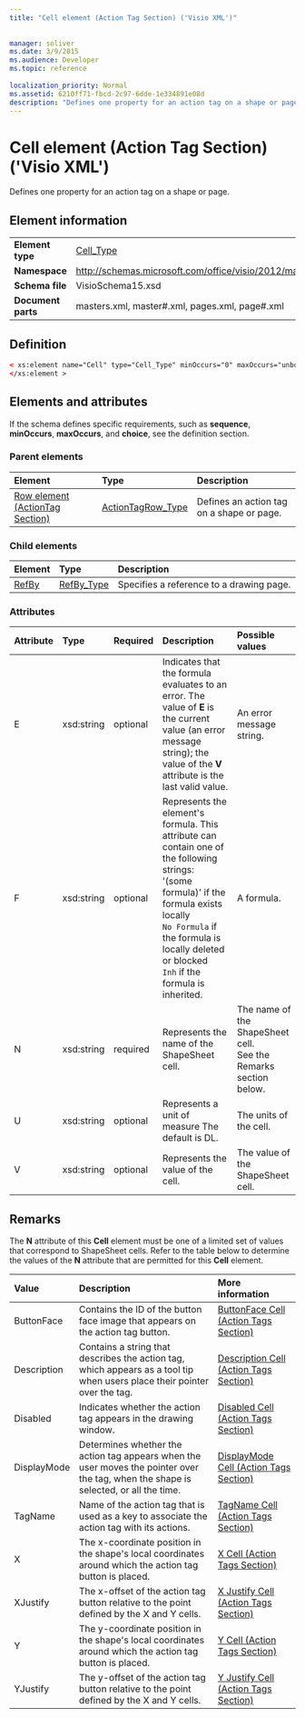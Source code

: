 ```yaml
---
title: "Cell element (Action Tag Section) ('Visio XML')"
 
 
manager: soliver
ms.date: 3/9/2015
ms.audience: Developer
ms.topic: reference
 
localization_priority: Normal
ms.assetid: 6210ff71-fbcd-2c97-6dde-1e334891e08d
description: "Defines one property for an action tag on a shape or page."
---
```


# Cell element (Action Tag Section) ('Visio XML')

Defines one property for an action tag on a shape or page.
  
## Element information

|||
|:-----|:-----|
|**Element type** <br/> |[Cell_Type](cell_type-complextypevisio-xml.md) <br/> |
|**Namespace** <br/> |http://schemas.microsoft.com/office/visio/2012/main  <br/> |
|**Schema file** <br/> |VisioSchema15.xsd  <br/> |
|**Document parts** <br/> |masters.xml, master#.xml, pages.xml, page#.xml  <br/> |
   
## Definition

```XML
< xs:element name="Cell" type="Cell_Type" minOccurs="0" maxOccurs="unbounded" >
</xs:element >
```

## Elements and attributes

If the schema defines specific requirements, such as **sequence**, **minOccurs**, **maxOccurs**, and **choice**, see the definition section. 
  
### Parent elements

|**Element**|**Type**|**Description**|
|:-----|:-----|:-----|
|[Row element (ActionTag Section)](row-element-action-tag-sectionvisio-xml.md) <br/> |[ActionTagRow_Type](actiontag_type-complextypevisio-xml.md) <br/> |Defines an action tag on a shape or page.  <br/> |
   
### Child elements

|**Element**|**Type**|**Description**|
|:-----|:-----|:-----|
|[RefBy](refby-element-cell_type-complextypevisio-xml.md) <br/> |[RefBy_Type](refby_type-complextypevisio-xml.md) <br/> |Specifies a reference to a drawing page.  <br/> |
   
### Attributes

|**Attribute**|**Type**|**Required**|**Description**|**Possible values**|
|:-----|:-----|:-----|:-----|:-----|
|E  <br/> |xsd:string  <br/> |optional  <br/> |Indicates that the formula evaluates to an error. The value of **E** is the current value (an error message string); the value of the **V** attribute is the last valid value.  <br/> |An error message string.  <br/> |
|F  <br/> |xsd:string  <br/> |optional  <br/> | Represents the element's formula. This attribute can contain one of the following strings:  <br/>  '(some formula)' if the formula exists locally  <br/>  `No Formula` if the formula is locally deleted or blocked  <br/>  `Inh` if the formula is inherited.  <br/> |A formula.  <br/> |
|N  <br/> |xsd:string  <br/> |required  <br/> |Represents the name of the ShapeSheet cell.  <br/> |The name of the ShapeSheet cell.  <br/> See the Remarks section below.  <br/> |
|U  <br/> |xsd:string  <br/> |optional  <br/> |Represents a unit of measure The default is DL.  <br/> |The units of the cell.  <br/> |
|V  <br/> |xsd:string  <br/> |optional  <br/> |Represents the value of the cell.  <br/> |The value of the ShapeSheet cell.  <br/> |
   
## Remarks

The **N** attribute of this **Cell** element must be one of a limited set of values that correspond to ShapeSheet cells. Refer to the table below to determine the values of the **N** attribute that are permitted for this **Cell** element. 
  
|**Value**|**Description**|**More information**|
|:-----|:-----|:-----|
|ButtonFace  <br/> |Contains the ID of the button face image that appears on the action tag button.  <br/> |[ButtonFace Cell (Action Tags Section)](buttonface-cell-action-tags-section.md) <br/> |
|Description  <br/> |Contains a string that describes the action tag, which appears as a tool tip when users place their pointer over the tag.  <br/> |[Description Cell (Action Tags Section)](description-cell-action-tags-section.md) <br/> |
|Disabled  <br/> |Indicates whether the action tag appears in the drawing window.  <br/> |[Disabled Cell (Action Tags Section)](disabled-cell-action-tags-section.md) <br/> |
|DisplayMode  <br/> |Determines whether the action tag appears when the user moves the pointer over the tag, when the shape is selected, or all the time.  <br/> |[DisplayMode Cell (Action Tags Section)](displaymode-cell-action-tags-section.md) <br/> |
|TagName  <br/> |Name of the action tag that is used as a key to associate the action tag with its actions.  <br/> |[TagName Cell (Action Tags Section)](tagname-cell-action-tags-section.md) <br/> |
|X  <br/> |The x-coordinate position in the shape's local coordinates around which the action tag button is placed.  <br/> |[X Cell (Action Tags Section)](x-cell-action-tags-section.md) <br/> |
|XJustify  <br/> |The x-offset of the action tag button relative to the point defined by the X and Y cells.  <br/> |[X Justify Cell (Action Tags Section)](x-justify-cell-action-tags-section.md) <br/> |
|Y  <br/> |The y-coordinate position in the shape's local coordinates around which the action tag button is placed.  <br/> |[Y Cell (Action Tags Section)](y-cell-action-tags-section.md) <br/> |
|YJustify  <br/> |The y-offset of the action tag button relative to the point defined by the X and Y cells.  <br/> |[Y Justify Cell (Action Tags Section)](y-justify-cell-action-tags-section.md) <br/> |
   

